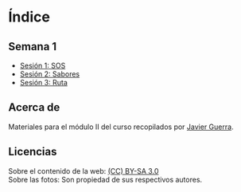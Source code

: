 # Índice

## Semana 1

- [Sesión 1: SOS](sesiones/sesion01_SOS.md)
- [Sesión 2: Sabores](sesiones/sesion02_Sabores.md)
- [Sesión 3: Ruta](sesiones/sesion03_Ruta.md)

## Acerca de
Materiales para el módulo II del curso recopilados por [Javier Guerra](https://javguerra.github.io/).

## Licencias
Sobre el contenido de la web: [(CC) BY-SA 3.0](https://creativecommons.org/licenses/by-sa/3.0/es/)  
Sobre las fotos: Son propiedad de sus respectivos autores.  